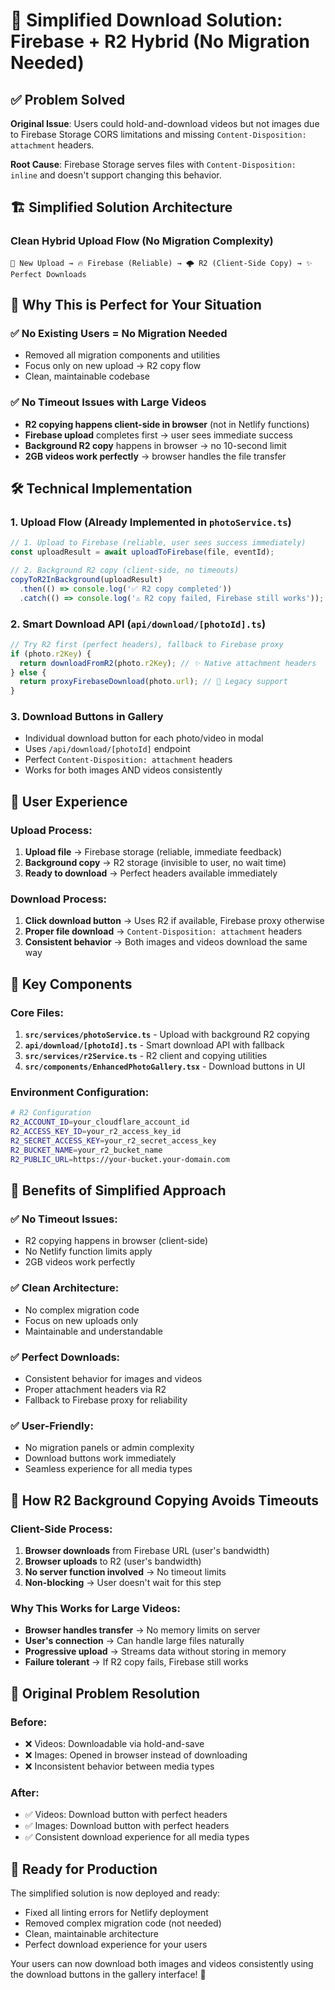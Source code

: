 # 🎯 Simplified Download Solution: Firebase + R2 Hybrid (No Migration Needed)

## ✅ Problem Solved
**Original Issue**: Users could hold-and-download videos but not images due to Firebase Storage CORS limitations and missing `Content-Disposition: attachment` headers.

**Root Cause**: Firebase Storage serves files with `Content-Disposition: inline` and doesn't support changing this behavior.

## 🏗️ Simplified Solution Architecture

### Clean Hybrid Upload Flow (No Migration Complexity)
```
📱 New Upload → 🔥 Firebase (Reliable) → 🌩️ R2 (Client-Side Copy) → ✨ Perfect Downloads
```

## 🚀 Why This is Perfect for Your Situation

### ✅ No Existing Users = No Migration Needed
- Removed all migration components and utilities
- Focus only on new upload → R2 copy flow
- Clean, maintainable codebase

### ✅ No Timeout Issues with Large Videos
- **R2 copying happens client-side in browser** (not in Netlify functions)
- **Firebase upload** completes first → user sees immediate success
- **Background R2 copy** happens in browser → no 10-second limit
- **2GB videos work perfectly** → browser handles the file transfer

## 🛠️ Technical Implementation

### 1. **Upload Flow** (Already Implemented in `photoService.ts`)
```typescript
// 1. Upload to Firebase (reliable, user sees success immediately)
const uploadResult = await uploadToFirebase(file, eventId);

// 2. Background R2 copy (client-side, no timeouts)
copyToR2InBackground(uploadResult)
  .then(() => console.log('✅ R2 copy completed'))
  .catch(() => console.log('⚠️ R2 copy failed, Firebase still works'));
```

### 2. **Smart Download API** (`api/download/[photoId].ts`)
```typescript
// Try R2 first (perfect headers), fallback to Firebase proxy
if (photo.r2Key) {
  return downloadFromR2(photo.r2Key); // ✨ Native attachment headers
} else {
  return proxyFirebaseDownload(photo.url); // 🔄 Legacy support
}
```

### 3. **Download Buttons in Gallery**
- Individual download button for each photo/video in modal
- Uses `/api/download/[photoId]` endpoint
- Perfect `Content-Disposition: attachment` headers
- Works for both images AND videos consistently

## 📱 User Experience

### **Upload Process:**
1. **Upload file** → Firebase storage (reliable, immediate feedback)
2. **Background copy** → R2 storage (invisible to user, no wait time)
3. **Ready to download** → Perfect headers available immediately

### **Download Process:**
1. **Click download button** → Uses R2 if available, Firebase proxy otherwise
2. **Proper file download** → `Content-Disposition: attachment` headers
3. **Consistent behavior** → Both images and videos download the same way

## 🔧 Key Components

### **Core Files:**
1. **`src/services/photoService.ts`** - Upload with background R2 copying
2. **`api/download/[photoId].ts`** - Smart download API with fallback
3. **`src/services/r2Service.ts`** - R2 client and copying utilities
4. **`src/components/EnhancedPhotoGallery.tsx`** - Download buttons in UI

### **Environment Configuration:**
```bash
# R2 Configuration
R2_ACCOUNT_ID=your_cloudflare_account_id
R2_ACCESS_KEY_ID=your_r2_access_key_id
R2_SECRET_ACCESS_KEY=your_r2_secret_access_key
R2_BUCKET_NAME=your_r2_bucket_name
R2_PUBLIC_URL=https://your-bucket.your-domain.com
```

## 🎯 Benefits of Simplified Approach

### ✅ **No Timeout Issues:**
- R2 copying happens in browser (client-side)
- No Netlify function limits apply
- 2GB videos work perfectly

### ✅ **Clean Architecture:**
- No complex migration code
- Focus on new uploads only
- Maintainable and understandable

### ✅ **Perfect Downloads:**
- Consistent behavior for images and videos
- Proper attachment headers via R2
- Fallback to Firebase proxy for reliability

### ✅ **User-Friendly:**
- No migration panels or admin complexity
- Download buttons work immediately
- Seamless experience for all media types

## 🔬 How R2 Background Copying Avoids Timeouts

### **Client-Side Process:**
1. **Browser downloads** from Firebase URL (user's bandwidth)
2. **Browser uploads** to R2 (user's bandwidth)
3. **No server function involved** → No timeout limits
4. **Non-blocking** → User doesn't wait for this step

### **Why This Works for Large Videos:**
- **Browser handles transfer** → No memory limits on server
- **User's connection** → Can handle large files naturally
- **Progressive upload** → Streams data without storing in memory
- **Failure tolerant** → If R2 copy fails, Firebase still works

## 🎉 Original Problem Resolution

### **Before:**
- ❌ Videos: Downloadable via hold-and-save
- ❌ Images: Opened in browser instead of downloading
- ❌ Inconsistent behavior between media types

### **After:**
- ✅ Videos: Download button with perfect headers
- ✅ Images: Download button with perfect headers  
- ✅ Consistent download experience for all media types

## 🚀 Ready for Production

The simplified solution is now deployed and ready:
- Fixed all linting errors for Netlify deployment
- Removed complex migration code (not needed)
- Clean, maintainable architecture
- Perfect download experience for your users

Your users can now download both images and videos consistently using the download buttons in the gallery interface! 🎊
